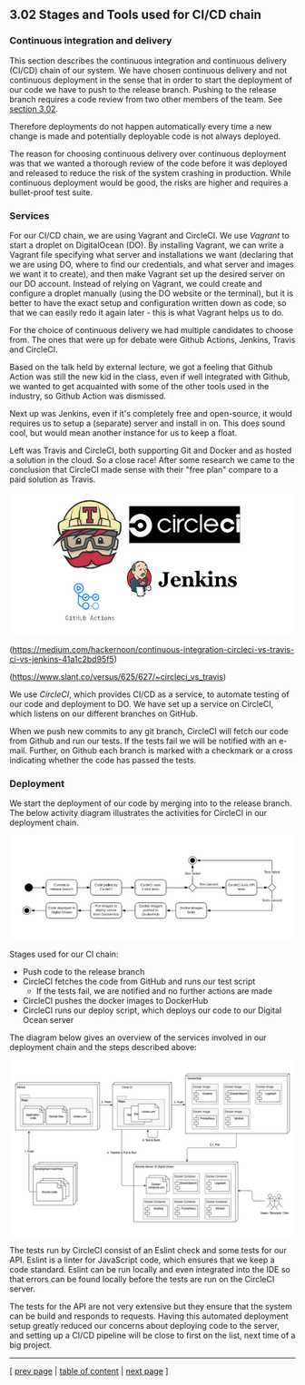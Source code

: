 ## 3.02 Stages and Tools used for CI/CD chain
<!-- 
NOTES FROM SESSION 4
In this session we implement a continuous integration (CI) chain using the following technologies and tools:
- the distributed version control system (VCS) Git (https://git-scm.com) and GitHub (https://github.com) as host,
- the build server service Travis CI (https://travis-ci.com/),
    - Why did we choose CircleCI over Travis or Github Actions?
    - Why choose CI/CD as a service vs. self-hosted like Jenkins (most often in bigger organizations and companies)?
- Docker containers (https://www.docker.com) and DockerHub (https://hub.docker.com) as a public registry,
- Vagrant (https://www.vagrantup.com) to setup and manage virtual remote machines
- and the cloud server provider Digital Ocean (https://www.digitalocean.com).

Tasks:
- **OBS MSc students:** Remember to log and provide good arguments for the choice of CI/CD system, i.e., why do you choose your solution instead of any other?

- You choose freely if you want to go for continuous delivery or continuous deployment. x
- Let your build pipeline contain not only building your application but also execution of your test suite and other appropriate build stages. x
___________________ -->
<!-- // TODO: Beskriv hvorfor CircleCI, hvorfor CI/CD as a service vs self-hosted) -->

### Continuous integration and delivery
This section describes the continuous integration and continuous delivery (CI/CD) chain of our system. We have chosen continuous delivery and not continuous deployment in the sense that in order to start the deployment of our code we have to push to the release branch. Pushing to the release branch requires a code review from two other members of the team. See [section 3.02](../chapters/302_repo_and_branch_strategy.md).  

Therefore deployments do not happen automatically every time a new change is made and potentially deployable code is not always deployed. 

The reason for choosing continuous delivery over continuous deployment was that we wanted a thorough review of the code before it was deployed and released to reduce the risk of the system crashing in production. While continuous deployment would be good, the risks are higher and requires a bullet-proof test suite.

### Services
For our CI/CD chain, we are using Vagrant and CircleCI.
We use *Vagrant* to start a droplet on DigitalOcean (DO). By installing Vagrant, we can write a Vagrant file specifying what server and installations we want (declaring that we are using DO, where to find our credentials, and what server and images we want it to create), and then make Vagrant set up the desired server on our DO account. Instead of relying on Vagrant, we could create and configure a droplet manually (using the DO website or the terminal), but it is better to have the exact setup and configuration written down as code, so that we can easily redo it again later - this is what Vagrant helps us to do.

For the choice of continuous delivery we had multiple candidates to choose from. The ones that were up for debate were Github Actions, Jenkins, Travis and CircleCI.

Based on the talk held by external lecture, we got a feeling that Github Action was still the new kid in the class, even if well integrated with Github, we wanted to get acquainted with some of the other tools used in the industry, so Github Action was dismissed.

Next up was Jenkins, even if it's completely free and open-source, it would requires us to setup a (separate) server and install in on. This does sound cool, but would mean another instance for us to keep a float.

Left was Travis and CircleCI, both supporting Git and Docker and as hosted a solution in the cloud. So a close race!
After some research we came to the conclusion that CircleCI made sense with their "free plan" compare to a paid solution as Travis.

![CI companies](../images/ch3_ci_logos.png)

(https://medium.com/hackernoon/continuous-integration-circleci-vs-travis-ci-vs-jenkins-41a1c2bd95f5)

(https://www.slant.co/versus/625/627/~circleci_vs_travis)

We use *CircleCI*, which provides CI/CD as a service, to automate testing of our code and deployment to DO. We have set up a service on CircleCI, which listens on our different branches on GitHub.

When we push new commits to any git branch, CircleCI will fetch our code from Github and run our tests. If the tests fail we will be notified with an e-mail. Further, on Github each branch is marked with a checkmark or a cross indicating whether the code has passed the tests.

### Deployment
We start the deployment of our code by merging into to the release branch. The below activity diagram illustrates the activities for CircleCI in our deployment chain.
<div style="background-color:white;border:10px solid white">

![Our deployment chain](../images/ch3-CI_CD.png)
</div>

Stages used for our CI chain:
- Push code to the release branch
- CircleCI fetches the code from GitHub and runs our test script
    - If the tests fail, we are notified and no further actions are made
- CircleCI pushes the docker images to DockerHub
- CircleCI runs our deploy script, which deploys our code to our Digital Ocean server

The diagram below gives an overview of the services involved in our deployment chain and the steps described above:
<div style="background-color:white;border:10px solid white">

![Deployment services](../images/ch3-CI_CD-services-overview.png)

</div>

The tests run by CircleCI consist of an Eslint check and some tests for our API. Eslint is a linter for JavaScript code, which ensures that we keep a code standard. Eslint can be run locally and even integrated into the IDE so that errors can be found locally before the tests are run on the CircleCI server. 

The tests for the API are not very extensive but they ensure that the system can be build and responds to requests. Having this automated deployment setup greatly reduced our concerns about deploying code to the server, and setting up a CI/CD pipeline will be close to first on the list, next time of a big project.

---
[ [prev page](../chapters/301_repo_and_branch_strategy.md) | [table of content](../table_of_content.md) | [next page](../chapters/303_monitoring_and_logging.md) ]
